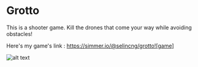 # Grotto
This is a shooter game. Kill the drones that come your way while avoiding obstacles! 

Here's my game's link : https://simmer.io/@selincng/grotto![game]

![alt text](https://user-images.githubusercontent.com/60012262/153729961-31ee1a46-b96e-4166-b2bb-77644a7e0ec7.png)
